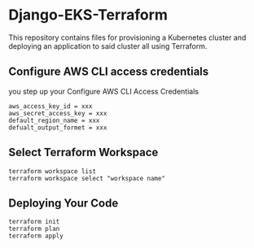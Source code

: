 # Django-EKS-Terraform

This repository contains files for provisioning a Kubernetes cluster and deploying an application to said cluster all using Terraform.

## Configure AWS CLI access credentials

you step up your Configure AWS CLI Access Credentials

```text
aws_access_key_id = xxx
aws_secret_access_key = xxx
default_region_name = xxx
defualt_output_formet = xxx
```

## Select Terraform Workspace

```text
terraform workspace list
terraform workspace select "workspace name"
```

## Deploying Your Code

```text
terraform init
terraform plan
terraform apply
```
